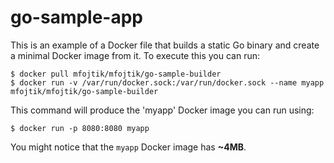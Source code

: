 go-sample-app
=============

This is an example of a Docker file that builds a static Go binary and create a
minimal Docker image from it. To execute this you can run:

```
$ docker pull mfojtik/mfojtik/go-sample-builder
$ docker run -v /var/run/docker.sock:/var/run/docker.sock --name myapp mfojtik/mfojtik/go-sample-builder
```

This command will produce the 'myapp' Docker image you can run using:

```
$ docker run -p 8080:8080 myapp
```

You might notice that the `myapp` Docker image has **~4MB**.
